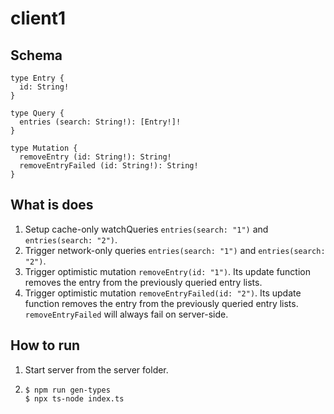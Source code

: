 # client1
## Schema
```gql
type Entry {
  id: String!
}

type Query {
  entries (search: String!): [Entry!]!
}

type Mutation {
  removeEntry (id: String!): String!
  removeEntryFailed (id: String!): String!
}

```
## What is does
1. Setup cache-only watchQueries `entries(search: "1")` and `entries(search: "2")`.
2. Trigger network-only queries `entries(search: "1")` and `entries(search: "2")`.
3. Trigger optimistic mutation `removeEntry(id: "1")`. Its update function removes the entry from the previously queried entry lists.
4. Trigger optimistic mutation `removeEntryFailed(id: "2")`. Its update function removes the entry from the previously queried entry lists. `removeEntryFailed` will always fail on server-side.

## How to run
1. Start server from the server folder.
2. ```
   $ npm run gen-types
   $ npx ts-node index.ts
   ```